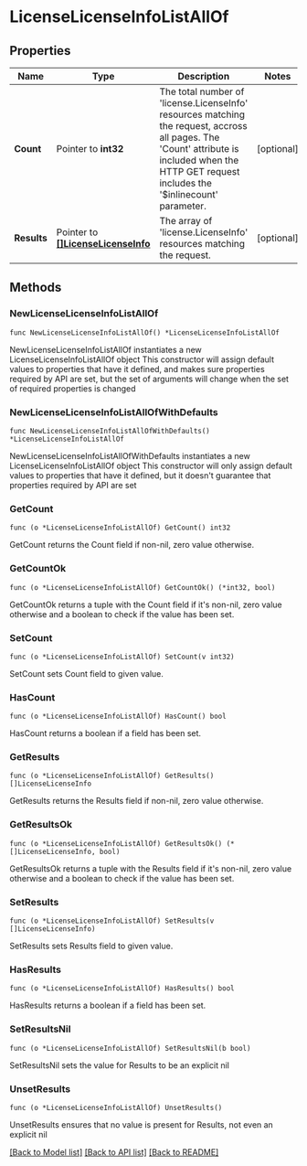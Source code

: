 # LicenseLicenseInfoListAllOf

## Properties

Name | Type | Description | Notes
------------ | ------------- | ------------- | -------------
**Count** | Pointer to **int32** | The total number of &#39;license.LicenseInfo&#39; resources matching the request, accross all pages. The &#39;Count&#39; attribute is included when the HTTP GET request includes the &#39;$inlinecount&#39; parameter. | [optional] 
**Results** | Pointer to [**[]LicenseLicenseInfo**](LicenseLicenseInfo.md) | The array of &#39;license.LicenseInfo&#39; resources matching the request. | [optional] 

## Methods

### NewLicenseLicenseInfoListAllOf

`func NewLicenseLicenseInfoListAllOf() *LicenseLicenseInfoListAllOf`

NewLicenseLicenseInfoListAllOf instantiates a new LicenseLicenseInfoListAllOf object
This constructor will assign default values to properties that have it defined,
and makes sure properties required by API are set, but the set of arguments
will change when the set of required properties is changed

### NewLicenseLicenseInfoListAllOfWithDefaults

`func NewLicenseLicenseInfoListAllOfWithDefaults() *LicenseLicenseInfoListAllOf`

NewLicenseLicenseInfoListAllOfWithDefaults instantiates a new LicenseLicenseInfoListAllOf object
This constructor will only assign default values to properties that have it defined,
but it doesn't guarantee that properties required by API are set

### GetCount

`func (o *LicenseLicenseInfoListAllOf) GetCount() int32`

GetCount returns the Count field if non-nil, zero value otherwise.

### GetCountOk

`func (o *LicenseLicenseInfoListAllOf) GetCountOk() (*int32, bool)`

GetCountOk returns a tuple with the Count field if it's non-nil, zero value otherwise
and a boolean to check if the value has been set.

### SetCount

`func (o *LicenseLicenseInfoListAllOf) SetCount(v int32)`

SetCount sets Count field to given value.

### HasCount

`func (o *LicenseLicenseInfoListAllOf) HasCount() bool`

HasCount returns a boolean if a field has been set.

### GetResults

`func (o *LicenseLicenseInfoListAllOf) GetResults() []LicenseLicenseInfo`

GetResults returns the Results field if non-nil, zero value otherwise.

### GetResultsOk

`func (o *LicenseLicenseInfoListAllOf) GetResultsOk() (*[]LicenseLicenseInfo, bool)`

GetResultsOk returns a tuple with the Results field if it's non-nil, zero value otherwise
and a boolean to check if the value has been set.

### SetResults

`func (o *LicenseLicenseInfoListAllOf) SetResults(v []LicenseLicenseInfo)`

SetResults sets Results field to given value.

### HasResults

`func (o *LicenseLicenseInfoListAllOf) HasResults() bool`

HasResults returns a boolean if a field has been set.

### SetResultsNil

`func (o *LicenseLicenseInfoListAllOf) SetResultsNil(b bool)`

 SetResultsNil sets the value for Results to be an explicit nil

### UnsetResults
`func (o *LicenseLicenseInfoListAllOf) UnsetResults()`

UnsetResults ensures that no value is present for Results, not even an explicit nil

[[Back to Model list]](../README.md#documentation-for-models) [[Back to API list]](../README.md#documentation-for-api-endpoints) [[Back to README]](../README.md)


